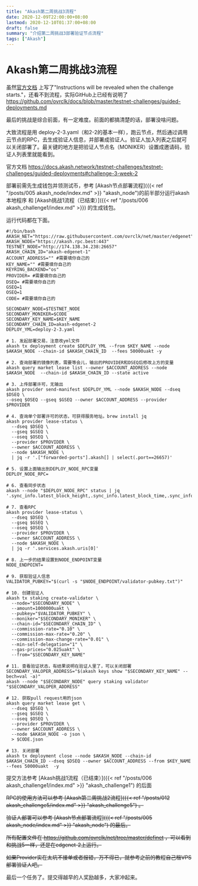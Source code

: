 ```yaml
---
title: "Akash第二周挑战3流程"
date: 2020-12-09T22:00:00+08:00
lastmod: 2020-12-10T01:37:00+08:00
draft: false
summary: "介绍第二周挑战3部署验证节点流程"
tags: ["Akash"]
---
```


# Akash第二周挑战3流程

虽然[官方文档](https://docs.akash.network/testnet-challenges/testnet-challenges/guided-deployments#challenge-3-week-2) 上写了"Instructions will be revealed when the challenge starts."，还看不到流程，实际GitHub上已经有说明了 https://github.com/ovrclk/docs/blob/master/testnet-challenges/guided-deployments.md

最后的挑战是综合前面，有一定难度。前面的都搞清楚的话，部署没啥问题。

大致流程是用 deploy-2-3.yaml（和2-2的基本一样），跑云节点，然后通过调用云节点的RPC，去生成验证人信息，并部署成验证人。验证人加入列表之后就可以关闭部署了。最关键的地方是把验证人节点名（MONIKER）设置成邀请码，验证人列表里就能看到。

官方文档 https://docs.akash.network/testnet-challenges/testnet-challenges/guided-deployments#challenge-3-week-2

部署前需先生成钱包并领测试币，参考 [Akash节点部署流程]({{< ref "/posts/005 akash_node/index.md" >}} "akash_node")的前半部分运行akash本地程序 和 [Akash挑战1流程（已结束）]({{< ref "/posts/006 akash_challenge1/index.md" >}}) 的生成钱包。

运行代码都在下面。

```
#!/bin/bash
AKASH_NET="https://raw.githubusercontent.com/ovrclk/net/master/edgenet"
AKASH_NODE="https://akash.rpc.best:443"
TESTNET_NODE="http://174.138.34.238:26657"
AKASH_CHAIN_ID="akash-edgenet-1"
ACCOUNT_ADDRESS="" #需要填你自己的
KEY_NAME="" #需要填你自己的
KEYRING_BACKEND="os"
PROVIDER= #需要填你自己的
DSEQ= #需要填你自己的
GSEQ=1
OSEQ=1
CODE= #需要填你自己的

SECONDARY_NODE=$TESTNET_NODE
SECONDARY_MONIKER=$CODE
SECONDARY_KEY_NAME=$KEY_NAME
SECONDARY_CHAIN_ID=akash-edgenet-2
DEPLOY_YML=deploy-2-3.yaml

# 1. 发起部署交易，注意改yml文件
akash tx deployment create $DEPLOY_YML --from $KEY_NAME --node $AKASH_NODE --chain-id $AKASH_CHAIN_ID  --fees 50000uakt -y

# 2. 查询部署的镜像列表，需要等会儿，输出的PROVIDER和DSEQ后修改上方的变量
akash query market lease list --owner $ACCOUNT_ADDRESS --node $AKASH_NODE  --chain-id $AKASH_CHAIN_ID --state active

# 3. 上传部署许可，无输出
akash provider send-manifest $DEPLOY_YML --node $AKASH_NODE --dseq $DSEQ \
--oseq $OSEQ --gseq $GSEQ --owner $ACCOUNT_ADDRESS --provider $PROVIDER

# 4. 查询单个部署许可的状态，可获得服务地址。brew install jq
akash provider lease-status \
  --dseq $DSEQ \
  --gseq $GSEQ \
  --oseq $OSEQ \
  --provider $PROVIDER \
  --owner $ACCOUNT_ADDRESS \
  --node $AKASH_NODE \
  | jq -r '.["forwarded-ports"].akash[] | select(.port==26657)'

# 5. 设置上面输出到DEPLOY_NODE_RPC变量
DEPLOY_NODE_RPC=

# 6. 查看同步状态
akash --node "$DEPLOY_NODE_RPC" status | jq '.sync_info.latest_block_height,.sync_info.latest_block_time,.sync_info.catching_up'

# 7. 查看RPC
akash provider lease-status \
  --dseq $DSEQ \
  --gseq $GSEQ \
  --oseq $OSEQ \
  --provider $PROVIDER \
  --owner $ACCOUNT_ADDRESS \
  --node $AKASH_NODE \
  | jq -r '.services.akash.uris[0]'

# 8. 上一步的结果设置到NODE_ENDPOINT变量
NODE_ENDPOINT=

# 9. 获取验证人信息
VALIDATOR_PUBKEY="$(curl -s "$NODE_ENDPOINT/validator-pubkey.txt")"

# 10. 创建验证人
akash tx staking create-validator \
  --node="$SECONDARY_NODE" \
  --amount=1000000uakt \
  --pubkey="$VALIDATOR_PUBKEY" \
  --moniker="$SECONDARY_MONIKER" \
  --chain-id="$SECONDARY_CHAIN_ID" \
  --commission-rate="0.10" \
  --commission-max-rate="0.20" \
  --commission-max-change-rate="0.01" \
  --min-self-delegation="1" \
  --gas-prices="0.025uakt" \
  --from="$SECONDARY_KEY_NAME"

# 11. 查看验证状态，有结果说明在验证人里了，可以关闭部署
SECONDARY_VALOPER_ADDRESS="$(akash keys show "$SECONDARY_KEY_NAME" --bech=val -a)"
akash --node "$SECONDARY_NODE" query staking validator "$SECONDARY_VALOPER_ADDRESS"

# 12. 获取pull request用的json
akash query market lease get \
  --dseq $DSEQ \
  --gseq $GSEQ \
  --oseq $OSEQ \
  --provider $PROVIDER \
  --owner $ACCOUNT_ADDRESS \
  --node $AKASH_NODE -o json \
  > $CODE.json

# 13. 关闭部署
akash tx deployment close --node $AKASH_NODE --chain-id $AKASH_CHAIN_ID --dseq $DSEQ --owner $ACCOUNT_ADDRESS --from $KEY_NAME --fees 50000uakt  -y

```

提交方法参考 [Akash挑战1流程（已结束）]({{< ref "/posts/006 akash_challenge1/index.md" >}} "akash_challenge1") 的后面

~~RPC的使用方法可以参考 [Akash第二周挑战2流程]({{< ref "/posts/012 akash_challenge5/index.md" >}} "akash_challenge5") 。~~

~~验证人部署可以参考 [Akash节点部署流程]({{< ref "/posts/005 akash_node/index.md" >}} "akash_node") 的最后。~~

~~所有配置文件在 https://github.com/ovrclk/net/tree/master/definet ，可以看到和挑战5一样，还是在edgenet-2上运行。~~

~~如果Provider实在太坑不接单或者报错，万不得已，就参考之前的教程自己租VPS部署验证人吧。~~

最后一个任务了。提交得越早的人奖励越多，大家冲起来。